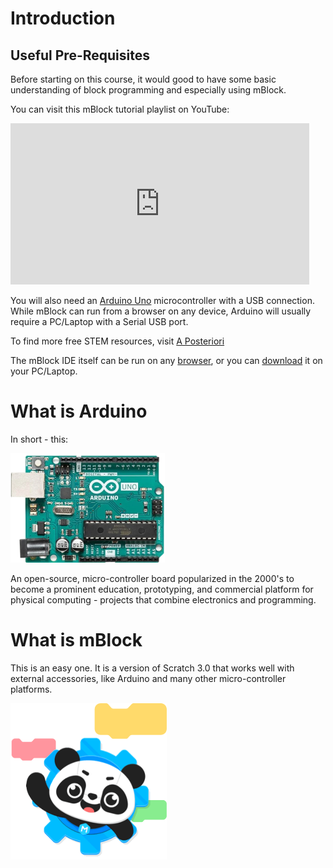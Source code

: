 Introduction
===

## Useful Pre-Requisites
Before starting on this course, it would good to have some basic understanding of block programming and especially using mBlock.

You can visit this mBlock tutorial playlist on YouTube:

<iframe width="478" height="258" src="https://www.youtube.com/embed/MPz-wFm2PKk?list=PLuuf1TKEkEqQ6z4ByT7Gd4B9-aZXjPPg9" title="YouTube video player" frameborder="0" allow="accelerometer; autoplay; clipboard-write; encrypted-media; gyroscope; picture-in-picture" allowfullscreen></iframe>

You will also need an [Arduino Uno](https://www.google.com/search?q=arduino+uno) microcontroller with a USB connection.  While mBlock can run from a browser on any device, Arduino will usually require a PC/Laptop with a Serial USB port.

To find more free STEM resources, visit [A Posteriori](https://aposteriori.com.sg)

The mBlock IDE itself can be run on any [browser](http://ide/mblock.cc), or you can [download](http://mblock.makeblock.com/en-us/download/) it on your PC/Laptop.

# What is Arduino
In short - this:

![](images\arduino.png)

An open-source, micro-controller board popularized in the 2000's to become a prominent education, prototyping, and commercial platform for physical computing - projects that combine electronics and programming.

# What is mBlock

This is an easy one. It is a version of Scratch 3.0 that works well with external accessories, like Arduino and many other micro-controller platforms.

![](images/mblocklogo.png)
